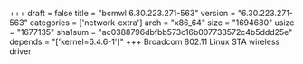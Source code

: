 +++
draft = false
title = "bcmwl 6.30.223.271-563"
version = "6.30.223.271-563"
categories = ['network-extra']
arch = "x86_64"
size = "1694680"
usize = "1677135"
sha1sum = "ac0388796dbfbb573c16b007733572c4b5ddd25e"
depends = "['kernel=6.4.6-1']"
+++
Broadcom 802.11 Linux STA wireless driver